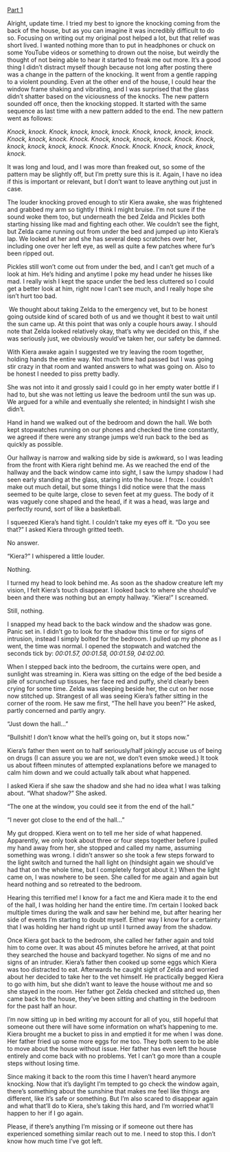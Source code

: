 [Part 1](https://www.reddit.com/r/nosleep/comments/1g1y7la/i_dont_know_how_much_time_ive_got_left_part_1/)

  
Alright, update time. I tried my best to ignore the knocking coming from the back of the house, but as you can imagine it was incredibly difficult to do so. Focusing on writing out my original post helped a lot, but that relief was short lived. I wanted nothing more than to put in headphones or chuck on some YouTube videos or something to drown out the noise, but weirdly the thought of not being able to hear it started to freak me out more. It’s a good thing I didn’t distract myself though because not long after posting there was a change in the pattern of the knocking. It went from a gentle rapping to a violent pounding. Even at the other end of the house, I could hear the window frame shaking and vibrating, and I was surprised that the glass didn’t shatter based on the viciousness of the knocks. The new pattern sounded off once, then the knocking stopped. It started with the same sequence as last time with a new pattern added to the end. The new pattern went as follows:



*Knock, knock. Knock, knock, knock, knock. Knock, knock, knock, knock. Knock, knock, knock. Knock. Knock, knock, knock, knock. Knock. Knock, knock, knock, knock, knock. Knock. Knock. Knock. Knock, knock, knock, knock.*



It was long and loud, and I was more than freaked out, so some of the pattern may be slightly off, but I’m pretty sure this is it. Again, I have no idea if this is important or relevant, but I don’t want to leave anything out just in case.



The louder knocking proved enough to stir Kiera awake, she was frightened and grabbed my arm so tightly I think I might bruise. I’m not sure if the sound woke them too, but underneath the bed Zelda and Pickles both starting hissing like mad and fighting each other. We couldn’t see the fight, but Zelda came running out from under the bed and jumped up into Kiera’s lap. We looked at her and she has several deep scratches over her, including one over her left eye, as well as quite a few patches where fur’s been ripped out.



Pickles still won’t come out from under the bed, and I can’t get much of a look at him. He’s hiding and anytime I poke my head under he hisses like mad. I really wish I kept the space under the bed less cluttered so I could get a better look at him, right now I can’t see much, and I really hope she isn’t hurt too bad.



 We thought about taking Zelda to the emergency vet, but to be honest going outside kind of scared both of us and we thought it best to wait until the sun came up. At this point that was only a couple hours away. I should note that Zelda looked relatively okay, that’s why we decided on this, if she was seriously just, we obviously would’ve taken her, our safety be damned.



With Kiera awake again I suggested we try leaving the room together, holding hands the entire way. Not much time had passed but I was going stir crazy in that room and wanted answers to what was going on. Also to be honest I needed to piss pretty badly.



She was not into it and grossly said I could go in her empty water bottle if I had to, but she was not letting us leave the bedroom until the sun was up. We argued for a while and eventually she relented; in hindsight I wish she didn’t.



Hand in hand we walked out of the bedroom and down the hall. We both kept stopwatches running on our phones and checked the time constantly, we agreed if there were any strange jumps we’d run back to the bed as quickly as possible.



Our hallway is narrow and walking side by side is awkward, so I was leading from the front with Kiera right behind me. As we reached the end of the hallway and the back window came into sight, I saw the lumpy shadow I had seen early standing at the glass, staring into the house. I froze. I couldn’t make out much detail, but some things I did notice were that the mass seemed to be quite large, close to seven feet at my guess. The body of it was vaguely cone shaped and the head, if it was a head, was large and perfectly round, sort of like a basketball.



I squeezed Kiera’s hand tight. I couldn’t take my eyes off it. “Do you see that?” I asked Kiera through gritted teeth.



No answer.



“Kiera?” I whispered a little louder.



Nothing.



I turned my head to look behind me. As soon as the shadow creature left my vision, I felt Kiera’s touch disappear. I looked back to where she should’ve been and there was nothing but an empty hallway. “Kiera!” I screamed.



Still, nothing.



I snapped my head back to the back window and the shadow was gone. Panic set in. I didn’t go to look for the shadow this time or for signs of intrusion, instead I simply bolted for the bedroom. I pulled up my phone as I went, the time was normal. I opened the stopwatch and watched the seconds tick by: *00:01.57, 00:01.58, 00:01.59, 04:02.00.*



When I stepped back into the bedroom, the curtains were open, and sunlight was streaming in. Kiera was sitting on the edge of the bed beside a pile of scrunched up tissues, her face red and puffy, she’d clearly been crying for some time. Zelda was sleeping beside her, the cut on her nose now stitched up. Strangest of all was seeing Kiera’s father sitting in the corner of the room. He saw me first, “The hell have you been?” He asked, partly concerned and partly angry.



“Just down the hall…”



“Bullshit! I don’t know what the hell’s going on, but it stops now.”



Kiera’s father then went on to half seriously/half jokingly accuse us of being on drugs (I can assure you we are not, we don’t even smoke weed.) It took us about fifteen minutes of attempted explanations before we managed to calm him down and we could actually talk about what happened.  



I asked Kiera if she saw the shadow and she had no idea what I was talking about. “What shadow?” She asked.



“The one at the window, you could see it from the end of the hall.”



“I never got close to the end of the hall…”



My gut dropped. Kiera went on to tell me her side of what happened. Apparently, we only took about three or four steps together before I pulled my hand away from her, she stopped and called my name, assuming something was wrong. I didn’t answer so she took a few steps forward to the light switch and turned the hall light on (hindsight again we should’ve had that on the whole time, but I completely forgot about it.) When the light came on, I was nowhere to be seen. She called for me again and again but heard nothing and so retreated to the bedroom.



Hearing this terrified me! I know for a fact me and Kiera made it to the end of the hall, I was holding her hand the entire time. I’m certain I looked back multiple times during the walk and saw her behind me, but after hearing her side of events I’m starting to doubt myself. Either way I know for a certainty that I was holding her hand right up until I turned away from the shadow.



Once Kiera got back to the bedroom, she called her father again and told him to come over. It was about 45 minutes before he arrived, at that point they searched the house and backyard together. No signs of me and no signs of an intruder. Kiera’s father then cooked up some eggs which Kiera was too distracted to eat. Afterwards he caught sight of Zelda and worried about her decided to take her to the vet himself. He practically begged Kiera to go with him, but she didn’t want to leave the house without me and so she stayed in the room. Her father got Zelda checked and stitched up, then came back to the house, they’ve been sitting and chatting in the bedroom for the past half an hour.



I’m now sitting up in bed writing my account for all of you, still hopeful that someone out there will have some information on what’s happening to me. Kiera brought me a bucket to piss in and emptied it for me when I was done. Her father fried up some more eggs for me too. They both seem to be able to move about the house without issue. Her father has even left the house entirely and come back with no problems. Yet I can’t go more than a couple steps without losing time.



Since making it back to the room this time I haven’t heard anymore knocking. Now that it’s daylight I’m tempted to go check the window again, there’s something about the sunshine that makes me feel like things are different, like it’s safe or something. But I’m also scared to disappear again and what that’ll do to Kiera, she’s taking this hard, and I’m worried what’ll happen to her if I go again.



Please, if there’s anything I’m missing or if someone out there has experienced something similar reach out to me. I need to stop this. I don’t know how much time I’ve got left.

